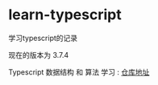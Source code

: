 # learn-typescript
学习typescript的记录

现在的版本为 3.7.4

Typescript 数据结构 和 算法 学习 :
[仓库地址](https://github.com/DreamLarva/js-ts-Algorithms)
